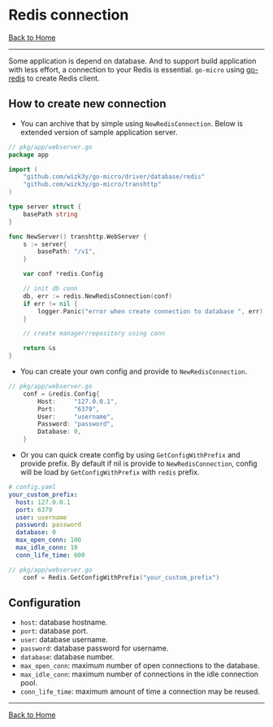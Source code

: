 # Redis connection
[Back to Home](https://github.com/wizk3y/go-micro)

---
Some application is depend on database. And to support build application with less effort, a connection to your Redis is essential. `go-micro` using [go-redis](https://github.com/redis/go-redis) to create Redis client.

## How to create new connection
- You can archive that by simple using `NewRedisConnection`. Below is extended version of sample application server.
```go
// pkg/app/webserver.go
package app

import (
    "github.com/wizk3y/go-micro/driver/database/redis"
    "github.com/wizk3y/go-micro/transhttp"
)

type server struct {
	basePath string
}

func NewServer() transhttp.WebServer {
	s := server{
		basePath: "/v1",
	}

    var conf *redis.Config

	// init db conn
	db, err := redis.NewRedisConnection(conf)
	if err != nil {
		logger.Panic("error when create connection to database ", err)
	}

	// create manager/repository using conn

	return &s
}
```
- You can create your own config and provide to `NewRedisConnection`.
```go
// pkg/app/webserver.go
    conf = &redis.Config{
        Host:     "127.0.0.1",
		Port:     "6379",
		User:     "username",
		Password: "password",
		Database: 0,
    }
```
- Or you can quick create config by using `GetConfigWithPrefix` and provide prefix. By default if nil is provide to `NewRedisConnection`, config will be load by `GetConfigWithPrefix` with `redis` prefix.
```yaml
# config.yaml
your_custom_prefix:
  host: 127.0.0.1
  port: 6379
  user: username
  password: password
  database: 0
  max_open_conn: 100
  max_idle_conn: 10
  conn_life_time: 600
```

```go
// pkg/app/webserver.go
    conf = Redis.GetConfigWithPrefix("your_custom_prefix")
```

## Configuration
- `host`: database hostname.
- `port`: database port.
- `user`: database username.
- `password`: database password for username.
- `database`: database number.
- `max_open_conn`: maximum number of open connections to the database.
- `max_idle_conn`: maximum number of connections in the idle connection pool.
- `conn_life_time`: maximum amount of time a connection may be reused.

---
[Back to Home](https://github.com/wizk3y/go-micro)